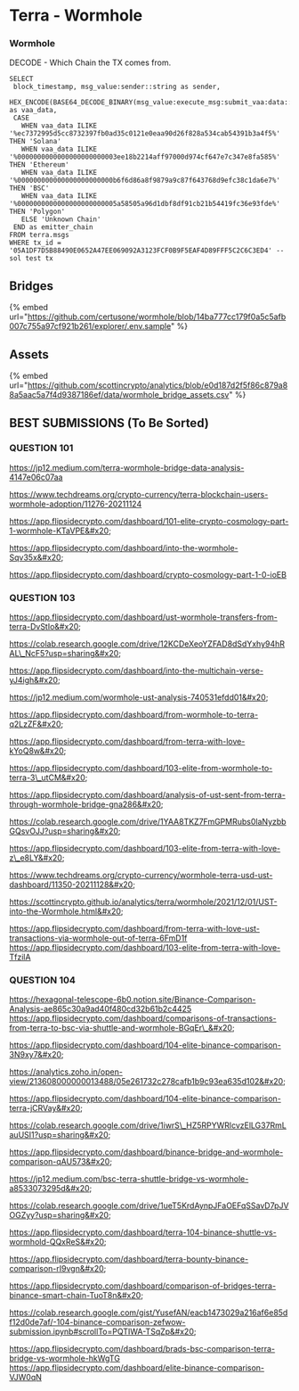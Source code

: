 # Terra - Wormhole

### Wormhole

DECODE - Which Chain the TX comes from.

```
SELECT 
 block_timestamp, msg_value:sender::string as sender, 
 HEX_ENCODE(BASE64_DECODE_BINARY(msg_value:execute_msg:submit_vaa:data::string)) as vaa_data,
 CASE 
   WHEN vaa_data ILIKE '%ec7372995d5cc8732397fb0ad35c0121e0eaa90d26f828a534cab54391b3a4f5%' THEN 'Solana'
   WHEN vaa_data ILIKE '%0000000000000000000000003ee18b2214aff97000d974cf647e7c347e8fa585%' THEN 'Ethereum'
   WHEN vaa_data ILIKE '%000000000000000000000000b6f6d86a8f9879a9c87f643768d9efc38c1da6e7%' THEN 'BSC'
   WHEN vaa_data ILIKE '%0000000000000000000000005a58505a96d1dbf8df91cb21b54419fc36e93fde%' THEN 'Polygon'
   ELSE 'Unknown Chain'
 END as emitter_chain
FROM terra.msgs
WHERE tx_id = '05A1DF7D5B88490E0652A47EE069092A3123FCF0B9F5EAF4D89FFF5C2C6C3ED4' -- sol test tx
```

## Bridges

{% embed url="https://github.com/certusone/wormhole/blob/14ba777cc179f0a5c5afb007c755a97cf921b261/explorer/.env.sample" %}

## Assets

{% embed url="https://github.com/scottincrypto/analytics/blob/e0d187d2f5f86c879a88a5aac5a7f4d9387186ef/data/wormhole_bridge_assets.csv" %}

## BEST SUBMISSIONS (To Be Sorted)

### QUESTION 101

https://jp12.medium.com/terra-wormhole-bridge-data-analysis-4147e06c07aa

https://www.techdreams.org/crypto-currency/terra-blockchain-users-wormhole-adoption/11276-20211124

https://app.flipsidecrypto.com/dashboard/101-elite-crypto-cosmology-part-1-wormhole-KTaVPE&#x20;

https://app.flipsidecrypto.com/dashboard/into-the-wormhole-Sqv35x&#x20;

https://app.flipsidecrypto.com/dashboard/crypto-cosmology-part-1-0-ioEB

### QUESTION 103

https://app.flipsidecrypto.com/dashboard/ust-wormhole-transfers-from-terra-DvStIo&#x20;

https://colab.research.google.com/drive/12KCDeXeoYZFAD8dSdYxhy94hRAL\_NcF5?usp=sharing&#x20;

https://app.flipsidecrypto.com/dashboard/into-the-multichain-verse-yJ4igh&#x20;

https://jp12.medium.com/wormhole-ust-analysis-740531efdd01&#x20;

https://app.flipsidecrypto.com/dashboard/from-wormhole-to-terra-q2LzZF&#x20;

https://app.flipsidecrypto.com/dashboard/from-terra-with-love-kYoQ8w&#x20;

https://app.flipsidecrypto.com/dashboard/103-elite-from-wormhole-to-terra-3\_utCM&#x20;

https://app.flipsidecrypto.com/dashboard/analysis-of-ust-sent-from-terra-through-wormhole-bridge-gna286&#x20;

https://colab.research.google.com/drive/1YAA8TKZ7FmGPMRubs0laNyzbbGQsvOJJ?usp=sharing&#x20;

https://app.flipsidecrypto.com/dashboard/103-elite-from-terra-with-love-z\_e8LY&#x20;

https://www.techdreams.org/crypto-currency/wormhole-terra-usd-ust-dashboard/11350-20211128&#x20;

https://scottincrypto.github.io/analytics/terra/wormhole/2021/12/01/UST-into-the-Wormhole.html&#x20;

https://app.flipsidecrypto.com/dashboard/from-terra-with-love-ust-transactions-via-wormhole-out-of-terra-6FmD1f https://app.flipsidecrypto.com/dashboard/103-elite-from-terra-with-love-TfzilA

### QUESTION 104

https://hexagonal-telescope-6b0.notion.site/Binance-Comparison-Analysis-ae865c30a9ad40f480cd32b61b2c4425 https://app.flipsidecrypto.com/dashboard/comparisons-of-transactions-from-terra-to-bsc-via-shuttle-and-wormhole-BGqEr\_&#x20;

https://app.flipsidecrypto.com/dashboard/104-elite-binance-comparison-3N9xy7&#x20;

https://analytics.zoho.in/open-view/213608000000013488/05e261732c278cafb1b9c93ea635d102&#x20;

https://app.flipsidecrypto.com/dashboard/104-elite-binance-comparison-terra-jCRVay&#x20;

https://colab.research.google.com/drive/1iwrS\_HZ5RPYWRlcvzElLG37RmLauUSI1?usp=sharing&#x20;

https://app.flipsidecrypto.com/dashboard/binance-bridge-and-wormhole-comparison-qAU573&#x20;

https://jp12.medium.com/bsc-terra-shuttle-bridge-vs-wormhole-a8533073295d&#x20;

https://colab.research.google.com/drive/1ueT5KrdAynpJFaOEFqSSavD7pJVOGZyy?usp=sharing&#x20;

https://app.flipsidecrypto.com/dashboard/terra-104-binance-shuttle-vs-wormhold-QQxReS&#x20;

https://app.flipsidecrypto.com/dashboard/terra-bounty-binance-comparison-rI9vgn&#x20;

https://app.flipsidecrypto.com/dashboard/comparison-of-bridges-terra-binance-smart-chain-TuoT8n&#x20;

https://colab.research.google.com/gist/YusefAN/eacb1473029a216af6e85df12d0de7af/-104-binance-comparison-zefwow-submission.ipynb#scrollTo=PQTIWA-TSqZp&#x20;

https://app.flipsidecrypto.com/dashboard/brads-bsc-comparison-terra-bridge-vs-wormhole-hkWgTG https://app.flipsidecrypto.com/dashboard/elite-binance-comparison-VJW0qN

